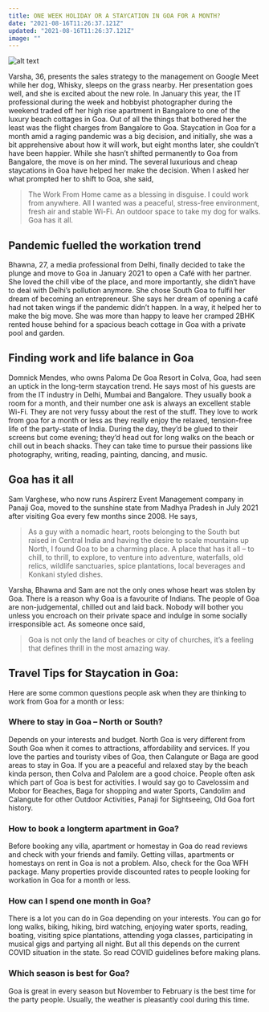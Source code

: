 ```yaml
---
title: ONE WEEK HOLIDAY OR A STAYCATION IN GOA FOR A MONTH?
date: "2021-08-16T11:26:37.121Z"
updated: "2021-08-16T11:26:37.121Z"
image: ""
---
```


![alt text](https://images.unsplash.com/photo-1473116763249-2faaef81ccda?ixlib=rb-1.2.1&ixid=MnwxMjA3fDB8MHxwaG90by1wYWdlfHx8fGVufDB8fHx8&auto=format&fit=crop&w=773&q=80 "Goa Beach")

Varsha, 36, presents the sales strategy to the management on Google Meet while her dog, Whisky, sleeps on the grass nearby. Her presentation goes well, and she is excited about the new role. In January this year, the IT professional during the week and hobbyist photographer during the weekend traded off her high rise apartment in Bangalore to one of the luxury beach cottages in Goa. Out of all the things that bothered her the least was the flight charges from Bangalore to Goa. Staycation in Goa for a month amid a raging pandemic was a big decision, and initially, she was a bit apprehensive about how it will work, but eight months later, she couldn’t have been happier. While she hasn’t shifted permanently to Goa from Bangalore, the move is on her mind. The several luxurious and cheap staycations in Goa have helped her make the decision. When I asked her what prompted her to shift to Goa, she said,

> The Work From Home came as a blessing in disguise. I could work from anywhere. All I wanted was a peaceful, stress-free environment, fresh air and stable Wi-Fi. An outdoor space to take my dog for walks.
> Goa has it all.

## Pandemic fuelled the workation trend

Bhawna, 27, a media professional from Delhi, finally decided to take the plunge and move to Goa in January 2021 to open a Café with her partner. She loved the chill vibe of the place, and more importantly, she didn’t have to deal with Delhi’s pollution anymore. She chose South Goa to fulfil her dream of becoming an entrepreneur. She says her dream of opening a café had not taken wings if the pandemic didn’t happen. In a way, it helped her to make the big move. She was more than happy to leave her cramped 2BHK rented house behind for a spacious beach cottage in Goa with a private pool and garden.

## Finding work and life balance in Goa

Domnick Mendes, who owns Paloma De Goa Resort in Colva, Goa, had seen an uptick in the long-term staycation trend. He says most of his guests are from the IT industry in Delhi, Mumbai and Bangalore. They usually book a room for a month, and their number one ask is always an excellent stable Wi-Fi. They are not very fussy about the rest of the stuff. They love to work from goa for a month or less as they really enjoy the relaxed, tension-free life of the party-state of India. During the day, they’d be glued to their screens but come evening; they’d head out for long walks on the beach or chill out in beach shacks. They can take time to pursue their passions like photography, writing, reading, painting, dancing, and music.

## Goa has it all

Sam Varghese, who now runs Aspirerz Event Management company in Panaji Goa, moved to the sunshine state from Madhya Pradesh in July 2021 after visiting Goa every few months since 2008. He says,

> As a guy with a nomadic heart, roots belonging to the South but raised in Central India and having the desire to scale mountains up North, I found Goa to be a charming place. A place that has it all – to chill, to thrill, to explore, to venture into adventure, waterfalls, old relics, wildlife sanctuaries, spice plantations, local beverages and Konkani styled dishes.

Varsha, Bhawna and Sam are not the only ones whose heart was stolen by Goa. There is a reason why Goa is a favourite of Indians. The people of Goa are non-judgemental, chilled out and laid back. Nobody will bother you unless you encroach on their private space and indulge in some socially irresponsible act. As someone once said,

> Goa is not only the land of beaches or city of churches, it’s a feeling that defines thrill in the most amazing way.

## Travel Tips for Staycation in Goa:

Here are some common questions people ask when they are thinking to work from Goa for a month or less:

### Where to stay in Goa – North or South?

Depends on your interests and budget. North Goa is very different from South Goa when it comes to attractions, affordability and services. If you love the parties and touristy vibes of Goa, then Calangute or Baga are good areas to stay in Goa. If you are a peaceful and relaxed stay by the beach kinda person, then Colva and Palolem are a good choice. People often ask which part of Goa is best for activities. I would say go to Cavelossim and Mobor for Beaches, Baga for shopping and water Sports, Candolim and Calangute for other Outdoor Activities, Panaji for Sightseeing, Old Goa fort history.

### How to book a longterm apartment in Goa?

Before booking any villa, apartment or homestay in Goa do read reviews and check with your friends and family. Getting villas, apartments or homestays on rent in Goa is not a problem. Also, check for the Goa WFH package. Many properties provide discounted rates to people looking for workation in Goa for a month or less.

### How can I spend one month in Goa?

There is a lot you can do in Goa depending on your interests. You can go for long walks, biking, hiking, bird watching, enjoying water sports, reading, boating, visiting spice plantations, attending yoga classes, participating in musical gigs and partying all night. But all this depends on the current COVID situation in the state. So read COVID guidelines before making plans.

### Which season is best for Goa?

Goa is great in every season but November to February is the best time for the party people. Usually, the weather is pleasantly cool during this time.
